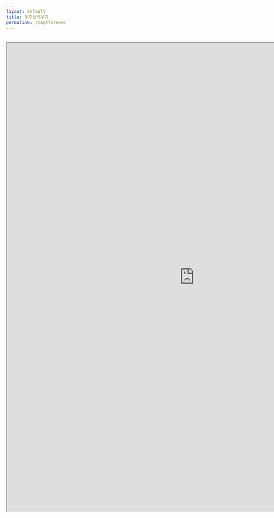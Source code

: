 ```yaml
---
layout: default
title: 우주선키우기
permalink: /captforever
---
```

<br>

<center><iframe name="gamefile" width="1024" height="1280" align="middle" src="http://www.captainforever.com/captainforever.php" allowfullscreen="false" type="application/x-shockwave-flash" quality="high" wmode="window" pluginspage="http://www.adobe.com/go/getflashplayer"></iframe></center>
